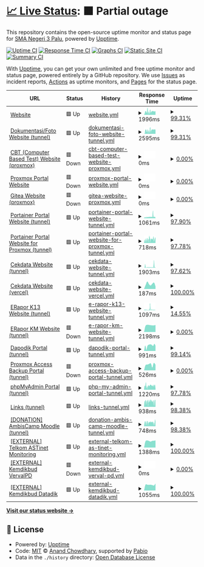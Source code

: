 # [📈 Live Status](https://status.sman3palu.sch.id): <!--live status--> **🟧 Partial outage**

This repository contains the open-source uptime monitor and status page for [SMA Negeri 3 Palu](https://sman3palu.sch.id), powered by [Upptime](https://github.com/upptime/upptime).

[![Uptime CI](https://github.com/smantriplw/uptime-services/workflows/Uptime%20CI/badge.svg)](https://github.com/smantriplw/uptime-services/actions?query=workflow%3A%22Uptime+CI%22)
[![Response Time CI](https://github.com/smantriplw/uptime-services/workflows/Response%20Time%20CI/badge.svg)](https://github.com/smantriplw/uptime-services/actions?query=workflow%3A%22Response+Time+CI%22)
[![Graphs CI](https://github.com/smantriplw/uptime-services/workflows/Graphs%20CI/badge.svg)](https://github.com/smantriplw/uptime-services/actions?query=workflow%3A%22Graphs+CI%22)
[![Static Site CI](https://github.com/smantriplw/uptime-services/workflows/Static%20Site%20CI/badge.svg)](https://github.com/smantriplw/uptime-services/actions?query=workflow%3A%22Static+Site+CI%22)
[![Summary CI](https://github.com/smantriplw/uptime-services/workflows/Summary%20CI/badge.svg)](https://github.com/smantriplw/uptime-services/actions?query=workflow%3A%22Summary+CI%22)

With [Upptime](https://upptime.js.org), you can get your own unlimited and free uptime monitor and status page, powered entirely by a GitHub repository. We use [Issues](https://github.com/smantriplw/uptime-services/issues) as incident reports, [Actions](https://github.com/smantriplw/uptime-services/actions) as uptime monitors, and [Pages](https://status.sman3palu.sch.id) for the status page.

<!--start: status pages-->
<!-- This summary is generated by Upptime (https://github.com/upptime/upptime) -->
<!-- Do not edit this manually, your changes will be overwritten -->
<!-- prettier-ignore -->
| URL | Status | History | Response Time | Uptime |
| --- | ------ | ------- | ------------- | ------ |
| <img alt="" src="https://icons.duckduckgo.com/ip3/sman3palu.sch.id.ico" height="13"> [Website](https://sman3palu.sch.id) | 🟩 Up | [website.yml](https://github.com/smantriplw/uptime-services/commits/HEAD/history/website.yml) | <details><summary><img alt="Response time graph" src="./graphs/website/response-time-week.png" height="20"> 1996ms</summary><br><a href="https://status.sman3palu.sch.id/history/website"><img alt="Response time 1826" src="https://img.shields.io/endpoint?url=https%3A%2F%2Fraw.githubusercontent.com%2Fsmantriplw%2Fuptime-services%2FHEAD%2Fapi%2Fwebsite%2Fresponse-time.json"></a><br><a href="https://status.sman3palu.sch.id/history/website"><img alt="24-hour response time 2443" src="https://img.shields.io/endpoint?url=https%3A%2F%2Fraw.githubusercontent.com%2Fsmantriplw%2Fuptime-services%2FHEAD%2Fapi%2Fwebsite%2Fresponse-time-day.json"></a><br><a href="https://status.sman3palu.sch.id/history/website"><img alt="7-day response time 1996" src="https://img.shields.io/endpoint?url=https%3A%2F%2Fraw.githubusercontent.com%2Fsmantriplw%2Fuptime-services%2FHEAD%2Fapi%2Fwebsite%2Fresponse-time-week.json"></a><br><a href="https://status.sman3palu.sch.id/history/website"><img alt="30-day response time 2151" src="https://img.shields.io/endpoint?url=https%3A%2F%2Fraw.githubusercontent.com%2Fsmantriplw%2Fuptime-services%2FHEAD%2Fapi%2Fwebsite%2Fresponse-time-month.json"></a><br><a href="https://status.sman3palu.sch.id/history/website"><img alt="1-year response time 1826" src="https://img.shields.io/endpoint?url=https%3A%2F%2Fraw.githubusercontent.com%2Fsmantriplw%2Fuptime-services%2FHEAD%2Fapi%2Fwebsite%2Fresponse-time-year.json"></a></details> | <details><summary><a href="https://status.sman3palu.sch.id/history/website">99.31%</a></summary><a href="https://status.sman3palu.sch.id/history/website"><img alt="All-time uptime 79.21%" src="https://img.shields.io/endpoint?url=https%3A%2F%2Fraw.githubusercontent.com%2Fsmantriplw%2Fuptime-services%2FHEAD%2Fapi%2Fwebsite%2Fuptime.json"></a><br><a href="https://status.sman3palu.sch.id/history/website"><img alt="24-hour uptime 100.00%" src="https://img.shields.io/endpoint?url=https%3A%2F%2Fraw.githubusercontent.com%2Fsmantriplw%2Fuptime-services%2FHEAD%2Fapi%2Fwebsite%2Fuptime-day.json"></a><br><a href="https://status.sman3palu.sch.id/history/website"><img alt="7-day uptime 99.31%" src="https://img.shields.io/endpoint?url=https%3A%2F%2Fraw.githubusercontent.com%2Fsmantriplw%2Fuptime-services%2FHEAD%2Fapi%2Fwebsite%2Fuptime-week.json"></a><br><a href="https://status.sman3palu.sch.id/history/website"><img alt="30-day uptime 91.90%" src="https://img.shields.io/endpoint?url=https%3A%2F%2Fraw.githubusercontent.com%2Fsmantriplw%2Fuptime-services%2FHEAD%2Fapi%2Fwebsite%2Fuptime-month.json"></a><br><a href="https://status.sman3palu.sch.id/history/website"><img alt="1-year uptime 79.21%" src="https://img.shields.io/endpoint?url=https%3A%2F%2Fraw.githubusercontent.com%2Fsmantriplw%2Fuptime-services%2FHEAD%2Fapi%2Fwebsite%2Fuptime-year.json"></a></details>
| <img alt="" src="https://icons.duckduckgo.com/ip3/dokumentasi.sman3palu.sch.id.ico" height="13"> [Dokumentasi/Foto Website (tunnel)](https://dokumentasi.sman3palu.sch.id/owncloud) | 🟩 Up | [dokumentasi-foto-website-tunnel.yml](https://github.com/smantriplw/uptime-services/commits/HEAD/history/dokumentasi-foto-website-tunnel.yml) | <details><summary><img alt="Response time graph" src="./graphs/dokumentasi-foto-website-tunnel/response-time-week.png" height="20"> 2595ms</summary><br><a href="https://status.sman3palu.sch.id/history/dokumentasi-foto-website-tunnel"><img alt="Response time 3204" src="https://img.shields.io/endpoint?url=https%3A%2F%2Fraw.githubusercontent.com%2Fsmantriplw%2Fuptime-services%2FHEAD%2Fapi%2Fdokumentasi-foto-website-tunnel%2Fresponse-time.json"></a><br><a href="https://status.sman3palu.sch.id/history/dokumentasi-foto-website-tunnel"><img alt="24-hour response time 3540" src="https://img.shields.io/endpoint?url=https%3A%2F%2Fraw.githubusercontent.com%2Fsmantriplw%2Fuptime-services%2FHEAD%2Fapi%2Fdokumentasi-foto-website-tunnel%2Fresponse-time-day.json"></a><br><a href="https://status.sman3palu.sch.id/history/dokumentasi-foto-website-tunnel"><img alt="7-day response time 2595" src="https://img.shields.io/endpoint?url=https%3A%2F%2Fraw.githubusercontent.com%2Fsmantriplw%2Fuptime-services%2FHEAD%2Fapi%2Fdokumentasi-foto-website-tunnel%2Fresponse-time-week.json"></a><br><a href="https://status.sman3palu.sch.id/history/dokumentasi-foto-website-tunnel"><img alt="30-day response time 2717" src="https://img.shields.io/endpoint?url=https%3A%2F%2Fraw.githubusercontent.com%2Fsmantriplw%2Fuptime-services%2FHEAD%2Fapi%2Fdokumentasi-foto-website-tunnel%2Fresponse-time-month.json"></a><br><a href="https://status.sman3palu.sch.id/history/dokumentasi-foto-website-tunnel"><img alt="1-year response time 3204" src="https://img.shields.io/endpoint?url=https%3A%2F%2Fraw.githubusercontent.com%2Fsmantriplw%2Fuptime-services%2FHEAD%2Fapi%2Fdokumentasi-foto-website-tunnel%2Fresponse-time-year.json"></a></details> | <details><summary><a href="https://status.sman3palu.sch.id/history/dokumentasi-foto-website-tunnel">99.31%</a></summary><a href="https://status.sman3palu.sch.id/history/dokumentasi-foto-website-tunnel"><img alt="All-time uptime 78.82%" src="https://img.shields.io/endpoint?url=https%3A%2F%2Fraw.githubusercontent.com%2Fsmantriplw%2Fuptime-services%2FHEAD%2Fapi%2Fdokumentasi-foto-website-tunnel%2Fuptime.json"></a><br><a href="https://status.sman3palu.sch.id/history/dokumentasi-foto-website-tunnel"><img alt="24-hour uptime 100.00%" src="https://img.shields.io/endpoint?url=https%3A%2F%2Fraw.githubusercontent.com%2Fsmantriplw%2Fuptime-services%2FHEAD%2Fapi%2Fdokumentasi-foto-website-tunnel%2Fuptime-day.json"></a><br><a href="https://status.sman3palu.sch.id/history/dokumentasi-foto-website-tunnel"><img alt="7-day uptime 99.31%" src="https://img.shields.io/endpoint?url=https%3A%2F%2Fraw.githubusercontent.com%2Fsmantriplw%2Fuptime-services%2FHEAD%2Fapi%2Fdokumentasi-foto-website-tunnel%2Fuptime-week.json"></a><br><a href="https://status.sman3palu.sch.id/history/dokumentasi-foto-website-tunnel"><img alt="30-day uptime 91.14%" src="https://img.shields.io/endpoint?url=https%3A%2F%2Fraw.githubusercontent.com%2Fsmantriplw%2Fuptime-services%2FHEAD%2Fapi%2Fdokumentasi-foto-website-tunnel%2Fuptime-month.json"></a><br><a href="https://status.sman3palu.sch.id/history/dokumentasi-foto-website-tunnel"><img alt="1-year uptime 78.82%" src="https://img.shields.io/endpoint?url=https%3A%2F%2Fraw.githubusercontent.com%2Fsmantriplw%2Fuptime-services%2FHEAD%2Fapi%2Fdokumentasi-foto-website-tunnel%2Fuptime-year.json"></a></details>
| <img alt="" src="https://icons.duckduckgo.com/ip3/cbt.sman3palu.sch.id.ico" height="13"> [CBT (Computer Based Test) Website (proxmox)](https://cbt.sman3palu.sch.id) | 🟥 Down | [cbt-computer-based-test-website-proxmox.yml](https://github.com/smantriplw/uptime-services/commits/HEAD/history/cbt-computer-based-test-website-proxmox.yml) | <details><summary><img alt="Response time graph" src="./graphs/cbt-computer-based-test-website-proxmox/response-time-week.png" height="20"> 0ms</summary><br><a href="https://status.sman3palu.sch.id/history/cbt-computer-based-test-website-proxmox"><img alt="Response time 923" src="https://img.shields.io/endpoint?url=https%3A%2F%2Fraw.githubusercontent.com%2Fsmantriplw%2Fuptime-services%2FHEAD%2Fapi%2Fcbt-computer-based-test-website-proxmox%2Fresponse-time.json"></a><br><a href="https://status.sman3palu.sch.id/history/cbt-computer-based-test-website-proxmox"><img alt="24-hour response time 0" src="https://img.shields.io/endpoint?url=https%3A%2F%2Fraw.githubusercontent.com%2Fsmantriplw%2Fuptime-services%2FHEAD%2Fapi%2Fcbt-computer-based-test-website-proxmox%2Fresponse-time-day.json"></a><br><a href="https://status.sman3palu.sch.id/history/cbt-computer-based-test-website-proxmox"><img alt="7-day response time 0" src="https://img.shields.io/endpoint?url=https%3A%2F%2Fraw.githubusercontent.com%2Fsmantriplw%2Fuptime-services%2FHEAD%2Fapi%2Fcbt-computer-based-test-website-proxmox%2Fresponse-time-week.json"></a><br><a href="https://status.sman3palu.sch.id/history/cbt-computer-based-test-website-proxmox"><img alt="30-day response time 962" src="https://img.shields.io/endpoint?url=https%3A%2F%2Fraw.githubusercontent.com%2Fsmantriplw%2Fuptime-services%2FHEAD%2Fapi%2Fcbt-computer-based-test-website-proxmox%2Fresponse-time-month.json"></a><br><a href="https://status.sman3palu.sch.id/history/cbt-computer-based-test-website-proxmox"><img alt="1-year response time 923" src="https://img.shields.io/endpoint?url=https%3A%2F%2Fraw.githubusercontent.com%2Fsmantriplw%2Fuptime-services%2FHEAD%2Fapi%2Fcbt-computer-based-test-website-proxmox%2Fresponse-time-year.json"></a></details> | <details><summary><a href="https://status.sman3palu.sch.id/history/cbt-computer-based-test-website-proxmox">0.00%</a></summary><a href="https://status.sman3palu.sch.id/history/cbt-computer-based-test-website-proxmox"><img alt="All-time uptime 80.84%" src="https://img.shields.io/endpoint?url=https%3A%2F%2Fraw.githubusercontent.com%2Fsmantriplw%2Fuptime-services%2FHEAD%2Fapi%2Fcbt-computer-based-test-website-proxmox%2Fuptime.json"></a><br><a href="https://status.sman3palu.sch.id/history/cbt-computer-based-test-website-proxmox"><img alt="24-hour uptime 0.00%" src="https://img.shields.io/endpoint?url=https%3A%2F%2Fraw.githubusercontent.com%2Fsmantriplw%2Fuptime-services%2FHEAD%2Fapi%2Fcbt-computer-based-test-website-proxmox%2Fuptime-day.json"></a><br><a href="https://status.sman3palu.sch.id/history/cbt-computer-based-test-website-proxmox"><img alt="7-day uptime 0.00%" src="https://img.shields.io/endpoint?url=https%3A%2F%2Fraw.githubusercontent.com%2Fsmantriplw%2Fuptime-services%2FHEAD%2Fapi%2Fcbt-computer-based-test-website-proxmox%2Fuptime-week.json"></a><br><a href="https://status.sman3palu.sch.id/history/cbt-computer-based-test-website-proxmox"><img alt="30-day uptime 67.47%" src="https://img.shields.io/endpoint?url=https%3A%2F%2Fraw.githubusercontent.com%2Fsmantriplw%2Fuptime-services%2FHEAD%2Fapi%2Fcbt-computer-based-test-website-proxmox%2Fuptime-month.json"></a><br><a href="https://status.sman3palu.sch.id/history/cbt-computer-based-test-website-proxmox"><img alt="1-year uptime 80.84%" src="https://img.shields.io/endpoint?url=https%3A%2F%2Fraw.githubusercontent.com%2Fsmantriplw%2Fuptime-services%2FHEAD%2Fapi%2Fcbt-computer-based-test-website-proxmox%2Fuptime-year.json"></a></details>
| <img alt="" src="https://icons.duckduckgo.com/ip3/proxmox.sman3palu.sch.id.ico" height="13"> [Proxmox Portal Website](https://proxmox.sman3palu.sch.id) | 🟥 Down | [proxmox-portal-website.yml](https://github.com/smantriplw/uptime-services/commits/HEAD/history/proxmox-portal-website.yml) | <details><summary><img alt="Response time graph" src="./graphs/proxmox-portal-website/response-time-week.png" height="20"> 0ms</summary><br><a href="https://status.sman3palu.sch.id/history/proxmox-portal-website"><img alt="Response time 1305" src="https://img.shields.io/endpoint?url=https%3A%2F%2Fraw.githubusercontent.com%2Fsmantriplw%2Fuptime-services%2FHEAD%2Fapi%2Fproxmox-portal-website%2Fresponse-time.json"></a><br><a href="https://status.sman3palu.sch.id/history/proxmox-portal-website"><img alt="24-hour response time 0" src="https://img.shields.io/endpoint?url=https%3A%2F%2Fraw.githubusercontent.com%2Fsmantriplw%2Fuptime-services%2FHEAD%2Fapi%2Fproxmox-portal-website%2Fresponse-time-day.json"></a><br><a href="https://status.sman3palu.sch.id/history/proxmox-portal-website"><img alt="7-day response time 0" src="https://img.shields.io/endpoint?url=https%3A%2F%2Fraw.githubusercontent.com%2Fsmantriplw%2Fuptime-services%2FHEAD%2Fapi%2Fproxmox-portal-website%2Fresponse-time-week.json"></a><br><a href="https://status.sman3palu.sch.id/history/proxmox-portal-website"><img alt="30-day response time 1809" src="https://img.shields.io/endpoint?url=https%3A%2F%2Fraw.githubusercontent.com%2Fsmantriplw%2Fuptime-services%2FHEAD%2Fapi%2Fproxmox-portal-website%2Fresponse-time-month.json"></a><br><a href="https://status.sman3palu.sch.id/history/proxmox-portal-website"><img alt="1-year response time 1305" src="https://img.shields.io/endpoint?url=https%3A%2F%2Fraw.githubusercontent.com%2Fsmantriplw%2Fuptime-services%2FHEAD%2Fapi%2Fproxmox-portal-website%2Fresponse-time-year.json"></a></details> | <details><summary><a href="https://status.sman3palu.sch.id/history/proxmox-portal-website">0.00%</a></summary><a href="https://status.sman3palu.sch.id/history/proxmox-portal-website"><img alt="All-time uptime 80.90%" src="https://img.shields.io/endpoint?url=https%3A%2F%2Fraw.githubusercontent.com%2Fsmantriplw%2Fuptime-services%2FHEAD%2Fapi%2Fproxmox-portal-website%2Fuptime.json"></a><br><a href="https://status.sman3palu.sch.id/history/proxmox-portal-website"><img alt="24-hour uptime 0.00%" src="https://img.shields.io/endpoint?url=https%3A%2F%2Fraw.githubusercontent.com%2Fsmantriplw%2Fuptime-services%2FHEAD%2Fapi%2Fproxmox-portal-website%2Fuptime-day.json"></a><br><a href="https://status.sman3palu.sch.id/history/proxmox-portal-website"><img alt="7-day uptime 0.00%" src="https://img.shields.io/endpoint?url=https%3A%2F%2Fraw.githubusercontent.com%2Fsmantriplw%2Fuptime-services%2FHEAD%2Fapi%2Fproxmox-portal-website%2Fuptime-week.json"></a><br><a href="https://status.sman3palu.sch.id/history/proxmox-portal-website"><img alt="30-day uptime 67.56%" src="https://img.shields.io/endpoint?url=https%3A%2F%2Fraw.githubusercontent.com%2Fsmantriplw%2Fuptime-services%2FHEAD%2Fapi%2Fproxmox-portal-website%2Fuptime-month.json"></a><br><a href="https://status.sman3palu.sch.id/history/proxmox-portal-website"><img alt="1-year uptime 80.90%" src="https://img.shields.io/endpoint?url=https%3A%2F%2Fraw.githubusercontent.com%2Fsmantriplw%2Fuptime-services%2FHEAD%2Fapi%2Fproxmox-portal-website%2Fuptime-year.json"></a></details>
| <img alt="" src="https://icons.duckduckgo.com/ip3/git.sman3palu.sch.id.ico" height="13"> [Gitea Website (proxmox)](https://git.sman3palu.sch.id) | 🟥 Down | [gitea-website-proxmox.yml](https://github.com/smantriplw/uptime-services/commits/HEAD/history/gitea-website-proxmox.yml) | <details><summary><img alt="Response time graph" src="./graphs/gitea-website-proxmox/response-time-week.png" height="20"> 0ms</summary><br><a href="https://status.sman3palu.sch.id/history/gitea-website-proxmox"><img alt="Response time 1776" src="https://img.shields.io/endpoint?url=https%3A%2F%2Fraw.githubusercontent.com%2Fsmantriplw%2Fuptime-services%2FHEAD%2Fapi%2Fgitea-website-proxmox%2Fresponse-time.json"></a><br><a href="https://status.sman3palu.sch.id/history/gitea-website-proxmox"><img alt="24-hour response time 0" src="https://img.shields.io/endpoint?url=https%3A%2F%2Fraw.githubusercontent.com%2Fsmantriplw%2Fuptime-services%2FHEAD%2Fapi%2Fgitea-website-proxmox%2Fresponse-time-day.json"></a><br><a href="https://status.sman3palu.sch.id/history/gitea-website-proxmox"><img alt="7-day response time 0" src="https://img.shields.io/endpoint?url=https%3A%2F%2Fraw.githubusercontent.com%2Fsmantriplw%2Fuptime-services%2FHEAD%2Fapi%2Fgitea-website-proxmox%2Fresponse-time-week.json"></a><br><a href="https://status.sman3palu.sch.id/history/gitea-website-proxmox"><img alt="30-day response time 1113" src="https://img.shields.io/endpoint?url=https%3A%2F%2Fraw.githubusercontent.com%2Fsmantriplw%2Fuptime-services%2FHEAD%2Fapi%2Fgitea-website-proxmox%2Fresponse-time-month.json"></a><br><a href="https://status.sman3palu.sch.id/history/gitea-website-proxmox"><img alt="1-year response time 1776" src="https://img.shields.io/endpoint?url=https%3A%2F%2Fraw.githubusercontent.com%2Fsmantriplw%2Fuptime-services%2FHEAD%2Fapi%2Fgitea-website-proxmox%2Fresponse-time-year.json"></a></details> | <details><summary><a href="https://status.sman3palu.sch.id/history/gitea-website-proxmox">0.00%</a></summary><a href="https://status.sman3palu.sch.id/history/gitea-website-proxmox"><img alt="All-time uptime 80.31%" src="https://img.shields.io/endpoint?url=https%3A%2F%2Fraw.githubusercontent.com%2Fsmantriplw%2Fuptime-services%2FHEAD%2Fapi%2Fgitea-website-proxmox%2Fuptime.json"></a><br><a href="https://status.sman3palu.sch.id/history/gitea-website-proxmox"><img alt="24-hour uptime 0.00%" src="https://img.shields.io/endpoint?url=https%3A%2F%2Fraw.githubusercontent.com%2Fsmantriplw%2Fuptime-services%2FHEAD%2Fapi%2Fgitea-website-proxmox%2Fuptime-day.json"></a><br><a href="https://status.sman3palu.sch.id/history/gitea-website-proxmox"><img alt="7-day uptime 0.00%" src="https://img.shields.io/endpoint?url=https%3A%2F%2Fraw.githubusercontent.com%2Fsmantriplw%2Fuptime-services%2FHEAD%2Fapi%2Fgitea-website-proxmox%2Fuptime-week.json"></a><br><a href="https://status.sman3palu.sch.id/history/gitea-website-proxmox"><img alt="30-day uptime 67.53%" src="https://img.shields.io/endpoint?url=https%3A%2F%2Fraw.githubusercontent.com%2Fsmantriplw%2Fuptime-services%2FHEAD%2Fapi%2Fgitea-website-proxmox%2Fuptime-month.json"></a><br><a href="https://status.sman3palu.sch.id/history/gitea-website-proxmox"><img alt="1-year uptime 80.31%" src="https://img.shields.io/endpoint?url=https%3A%2F%2Fraw.githubusercontent.com%2Fsmantriplw%2Fuptime-services%2FHEAD%2Fapi%2Fgitea-website-proxmox%2Fuptime-year.json"></a></details>
| <img alt="" src="https://icons.duckduckgo.com/ip3/docker.sman3palu.sch.id.ico" height="13"> [Portainer Portal Website (tunnel)](https://docker.sman3palu.sch.id) | 🟩 Up | [portainer-portal-website-tunnel.yml](https://github.com/smantriplw/uptime-services/commits/HEAD/history/portainer-portal-website-tunnel.yml) | <details><summary><img alt="Response time graph" src="./graphs/portainer-portal-website-tunnel/response-time-week.png" height="20"> 1061ms</summary><br><a href="https://status.sman3palu.sch.id/history/portainer-portal-website-tunnel"><img alt="Response time 956" src="https://img.shields.io/endpoint?url=https%3A%2F%2Fraw.githubusercontent.com%2Fsmantriplw%2Fuptime-services%2FHEAD%2Fapi%2Fportainer-portal-website-tunnel%2Fresponse-time.json"></a><br><a href="https://status.sman3palu.sch.id/history/portainer-portal-website-tunnel"><img alt="24-hour response time 1454" src="https://img.shields.io/endpoint?url=https%3A%2F%2Fraw.githubusercontent.com%2Fsmantriplw%2Fuptime-services%2FHEAD%2Fapi%2Fportainer-portal-website-tunnel%2Fresponse-time-day.json"></a><br><a href="https://status.sman3palu.sch.id/history/portainer-portal-website-tunnel"><img alt="7-day response time 1061" src="https://img.shields.io/endpoint?url=https%3A%2F%2Fraw.githubusercontent.com%2Fsmantriplw%2Fuptime-services%2FHEAD%2Fapi%2Fportainer-portal-website-tunnel%2Fresponse-time-week.json"></a><br><a href="https://status.sman3palu.sch.id/history/portainer-portal-website-tunnel"><img alt="30-day response time 1012" src="https://img.shields.io/endpoint?url=https%3A%2F%2Fraw.githubusercontent.com%2Fsmantriplw%2Fuptime-services%2FHEAD%2Fapi%2Fportainer-portal-website-tunnel%2Fresponse-time-month.json"></a><br><a href="https://status.sman3palu.sch.id/history/portainer-portal-website-tunnel"><img alt="1-year response time 956" src="https://img.shields.io/endpoint?url=https%3A%2F%2Fraw.githubusercontent.com%2Fsmantriplw%2Fuptime-services%2FHEAD%2Fapi%2Fportainer-portal-website-tunnel%2Fresponse-time-year.json"></a></details> | <details><summary><a href="https://status.sman3palu.sch.id/history/portainer-portal-website-tunnel">97.90%</a></summary><a href="https://status.sman3palu.sch.id/history/portainer-portal-website-tunnel"><img alt="All-time uptime 79.04%" src="https://img.shields.io/endpoint?url=https%3A%2F%2Fraw.githubusercontent.com%2Fsmantriplw%2Fuptime-services%2FHEAD%2Fapi%2Fportainer-portal-website-tunnel%2Fuptime.json"></a><br><a href="https://status.sman3palu.sch.id/history/portainer-portal-website-tunnel"><img alt="24-hour uptime 94.02%" src="https://img.shields.io/endpoint?url=https%3A%2F%2Fraw.githubusercontent.com%2Fsmantriplw%2Fuptime-services%2FHEAD%2Fapi%2Fportainer-portal-website-tunnel%2Fuptime-day.json"></a><br><a href="https://status.sman3palu.sch.id/history/portainer-portal-website-tunnel"><img alt="7-day uptime 97.90%" src="https://img.shields.io/endpoint?url=https%3A%2F%2Fraw.githubusercontent.com%2Fsmantriplw%2Fuptime-services%2FHEAD%2Fapi%2Fportainer-portal-website-tunnel%2Fuptime-week.json"></a><br><a href="https://status.sman3palu.sch.id/history/portainer-portal-website-tunnel"><img alt="30-day uptime 91.55%" src="https://img.shields.io/endpoint?url=https%3A%2F%2Fraw.githubusercontent.com%2Fsmantriplw%2Fuptime-services%2FHEAD%2Fapi%2Fportainer-portal-website-tunnel%2Fuptime-month.json"></a><br><a href="https://status.sman3palu.sch.id/history/portainer-portal-website-tunnel"><img alt="1-year uptime 79.04%" src="https://img.shields.io/endpoint?url=https%3A%2F%2Fraw.githubusercontent.com%2Fsmantriplw%2Fuptime-services%2FHEAD%2Fapi%2Fportainer-portal-website-tunnel%2Fuptime-year.json"></a></details>
| <img alt="" src="https://icons.duckduckgo.com/ip3/portainer.sman3palu.sch.id.ico" height="13"> [Portainer Portal Website for Proxmox (tunnel)](https://portainer.sman3palu.sch.id) | 🟩 Up | [portainer-portal-website-for-proxmox-tunnel.yml](https://github.com/smantriplw/uptime-services/commits/HEAD/history/portainer-portal-website-for-proxmox-tunnel.yml) | <details><summary><img alt="Response time graph" src="./graphs/portainer-portal-website-for-proxmox-tunnel/response-time-week.png" height="20"> 718ms</summary><br><a href="https://status.sman3palu.sch.id/history/portainer-portal-website-for-proxmox-tunnel"><img alt="Response time 893" src="https://img.shields.io/endpoint?url=https%3A%2F%2Fraw.githubusercontent.com%2Fsmantriplw%2Fuptime-services%2FHEAD%2Fapi%2Fportainer-portal-website-for-proxmox-tunnel%2Fresponse-time.json"></a><br><a href="https://status.sman3palu.sch.id/history/portainer-portal-website-for-proxmox-tunnel"><img alt="24-hour response time 889" src="https://img.shields.io/endpoint?url=https%3A%2F%2Fraw.githubusercontent.com%2Fsmantriplw%2Fuptime-services%2FHEAD%2Fapi%2Fportainer-portal-website-for-proxmox-tunnel%2Fresponse-time-day.json"></a><br><a href="https://status.sman3palu.sch.id/history/portainer-portal-website-for-proxmox-tunnel"><img alt="7-day response time 718" src="https://img.shields.io/endpoint?url=https%3A%2F%2Fraw.githubusercontent.com%2Fsmantriplw%2Fuptime-services%2FHEAD%2Fapi%2Fportainer-portal-website-for-proxmox-tunnel%2Fresponse-time-week.json"></a><br><a href="https://status.sman3palu.sch.id/history/portainer-portal-website-for-proxmox-tunnel"><img alt="30-day response time 893" src="https://img.shields.io/endpoint?url=https%3A%2F%2Fraw.githubusercontent.com%2Fsmantriplw%2Fuptime-services%2FHEAD%2Fapi%2Fportainer-portal-website-for-proxmox-tunnel%2Fresponse-time-month.json"></a><br><a href="https://status.sman3palu.sch.id/history/portainer-portal-website-for-proxmox-tunnel"><img alt="1-year response time 893" src="https://img.shields.io/endpoint?url=https%3A%2F%2Fraw.githubusercontent.com%2Fsmantriplw%2Fuptime-services%2FHEAD%2Fapi%2Fportainer-portal-website-for-proxmox-tunnel%2Fresponse-time-year.json"></a></details> | <details><summary><a href="https://status.sman3palu.sch.id/history/portainer-portal-website-for-proxmox-tunnel">97.78%</a></summary><a href="https://status.sman3palu.sch.id/history/portainer-portal-website-for-proxmox-tunnel"><img alt="All-time uptime 93.68%" src="https://img.shields.io/endpoint?url=https%3A%2F%2Fraw.githubusercontent.com%2Fsmantriplw%2Fuptime-services%2FHEAD%2Fapi%2Fportainer-portal-website-for-proxmox-tunnel%2Fuptime.json"></a><br><a href="https://status.sman3palu.sch.id/history/portainer-portal-website-for-proxmox-tunnel"><img alt="24-hour uptime 94.02%" src="https://img.shields.io/endpoint?url=https%3A%2F%2Fraw.githubusercontent.com%2Fsmantriplw%2Fuptime-services%2FHEAD%2Fapi%2Fportainer-portal-website-for-proxmox-tunnel%2Fuptime-day.json"></a><br><a href="https://status.sman3palu.sch.id/history/portainer-portal-website-for-proxmox-tunnel"><img alt="7-day uptime 97.78%" src="https://img.shields.io/endpoint?url=https%3A%2F%2Fraw.githubusercontent.com%2Fsmantriplw%2Fuptime-services%2FHEAD%2Fapi%2Fportainer-portal-website-for-proxmox-tunnel%2Fuptime-week.json"></a><br><a href="https://status.sman3palu.sch.id/history/portainer-portal-website-for-proxmox-tunnel"><img alt="30-day uptime 93.68%" src="https://img.shields.io/endpoint?url=https%3A%2F%2Fraw.githubusercontent.com%2Fsmantriplw%2Fuptime-services%2FHEAD%2Fapi%2Fportainer-portal-website-for-proxmox-tunnel%2Fuptime-month.json"></a><br><a href="https://status.sman3palu.sch.id/history/portainer-portal-website-for-proxmox-tunnel"><img alt="1-year uptime 93.68%" src="https://img.shields.io/endpoint?url=https%3A%2F%2Fraw.githubusercontent.com%2Fsmantriplw%2Fuptime-services%2FHEAD%2Fapi%2Fportainer-portal-website-for-proxmox-tunnel%2Fuptime-year.json"></a></details>
| <img alt="" src="https://icons.duckduckgo.com/ip3/cekdata.sman3palu.sch.id.ico" height="13"> [Cekdata Website (tunnel)](https://cekdata.sman3palu.sch.id) | 🟩 Up | [cekdata-website-tunnel.yml](https://github.com/smantriplw/uptime-services/commits/HEAD/history/cekdata-website-tunnel.yml) | <details><summary><img alt="Response time graph" src="./graphs/cekdata-website-tunnel/response-time-week.png" height="20"> 1903ms</summary><br><a href="https://status.sman3palu.sch.id/history/cekdata-website-tunnel"><img alt="Response time 906" src="https://img.shields.io/endpoint?url=https%3A%2F%2Fraw.githubusercontent.com%2Fsmantriplw%2Fuptime-services%2FHEAD%2Fapi%2Fcekdata-website-tunnel%2Fresponse-time.json"></a><br><a href="https://status.sman3palu.sch.id/history/cekdata-website-tunnel"><img alt="24-hour response time 2510" src="https://img.shields.io/endpoint?url=https%3A%2F%2Fraw.githubusercontent.com%2Fsmantriplw%2Fuptime-services%2FHEAD%2Fapi%2Fcekdata-website-tunnel%2Fresponse-time-day.json"></a><br><a href="https://status.sman3palu.sch.id/history/cekdata-website-tunnel"><img alt="7-day response time 1903" src="https://img.shields.io/endpoint?url=https%3A%2F%2Fraw.githubusercontent.com%2Fsmantriplw%2Fuptime-services%2FHEAD%2Fapi%2Fcekdata-website-tunnel%2Fresponse-time-week.json"></a><br><a href="https://status.sman3palu.sch.id/history/cekdata-website-tunnel"><img alt="30-day response time 1015" src="https://img.shields.io/endpoint?url=https%3A%2F%2Fraw.githubusercontent.com%2Fsmantriplw%2Fuptime-services%2FHEAD%2Fapi%2Fcekdata-website-tunnel%2Fresponse-time-month.json"></a><br><a href="https://status.sman3palu.sch.id/history/cekdata-website-tunnel"><img alt="1-year response time 906" src="https://img.shields.io/endpoint?url=https%3A%2F%2Fraw.githubusercontent.com%2Fsmantriplw%2Fuptime-services%2FHEAD%2Fapi%2Fcekdata-website-tunnel%2Fresponse-time-year.json"></a></details> | <details><summary><a href="https://status.sman3palu.sch.id/history/cekdata-website-tunnel">97.62%</a></summary><a href="https://status.sman3palu.sch.id/history/cekdata-website-tunnel"><img alt="All-time uptime 42.58%" src="https://img.shields.io/endpoint?url=https%3A%2F%2Fraw.githubusercontent.com%2Fsmantriplw%2Fuptime-services%2FHEAD%2Fapi%2Fcekdata-website-tunnel%2Fuptime.json"></a><br><a href="https://status.sman3palu.sch.id/history/cekdata-website-tunnel"><img alt="24-hour uptime 94.02%" src="https://img.shields.io/endpoint?url=https%3A%2F%2Fraw.githubusercontent.com%2Fsmantriplw%2Fuptime-services%2FHEAD%2Fapi%2Fcekdata-website-tunnel%2Fuptime-day.json"></a><br><a href="https://status.sman3palu.sch.id/history/cekdata-website-tunnel"><img alt="7-day uptime 97.62%" src="https://img.shields.io/endpoint?url=https%3A%2F%2Fraw.githubusercontent.com%2Fsmantriplw%2Fuptime-services%2FHEAD%2Fapi%2Fcekdata-website-tunnel%2Fuptime-week.json"></a><br><a href="https://status.sman3palu.sch.id/history/cekdata-website-tunnel"><img alt="30-day uptime 71.25%" src="https://img.shields.io/endpoint?url=https%3A%2F%2Fraw.githubusercontent.com%2Fsmantriplw%2Fuptime-services%2FHEAD%2Fapi%2Fcekdata-website-tunnel%2Fuptime-month.json"></a><br><a href="https://status.sman3palu.sch.id/history/cekdata-website-tunnel"><img alt="1-year uptime 42.58%" src="https://img.shields.io/endpoint?url=https%3A%2F%2Fraw.githubusercontent.com%2Fsmantriplw%2Fuptime-services%2FHEAD%2Fapi%2Fcekdata-website-tunnel%2Fuptime-year.json"></a></details>
| <img alt="" src="https://icons.duckduckgo.com/ip3/cekdata-v2.sman3palu.sch.id.ico" height="13"> [Cekdata Website (vercel)](https://cekdata-v2.sman3palu.sch.id) | 🟩 Up | [cekdata-website-vercel.yml](https://github.com/smantriplw/uptime-services/commits/HEAD/history/cekdata-website-vercel.yml) | <details><summary><img alt="Response time graph" src="./graphs/cekdata-website-vercel/response-time-week.png" height="20"> 187ms</summary><br><a href="https://status.sman3palu.sch.id/history/cekdata-website-vercel"><img alt="Response time 182" src="https://img.shields.io/endpoint?url=https%3A%2F%2Fraw.githubusercontent.com%2Fsmantriplw%2Fuptime-services%2FHEAD%2Fapi%2Fcekdata-website-vercel%2Fresponse-time.json"></a><br><a href="https://status.sman3palu.sch.id/history/cekdata-website-vercel"><img alt="24-hour response time 96" src="https://img.shields.io/endpoint?url=https%3A%2F%2Fraw.githubusercontent.com%2Fsmantriplw%2Fuptime-services%2FHEAD%2Fapi%2Fcekdata-website-vercel%2Fresponse-time-day.json"></a><br><a href="https://status.sman3palu.sch.id/history/cekdata-website-vercel"><img alt="7-day response time 187" src="https://img.shields.io/endpoint?url=https%3A%2F%2Fraw.githubusercontent.com%2Fsmantriplw%2Fuptime-services%2FHEAD%2Fapi%2Fcekdata-website-vercel%2Fresponse-time-week.json"></a><br><a href="https://status.sman3palu.sch.id/history/cekdata-website-vercel"><img alt="30-day response time 153" src="https://img.shields.io/endpoint?url=https%3A%2F%2Fraw.githubusercontent.com%2Fsmantriplw%2Fuptime-services%2FHEAD%2Fapi%2Fcekdata-website-vercel%2Fresponse-time-month.json"></a><br><a href="https://status.sman3palu.sch.id/history/cekdata-website-vercel"><img alt="1-year response time 182" src="https://img.shields.io/endpoint?url=https%3A%2F%2Fraw.githubusercontent.com%2Fsmantriplw%2Fuptime-services%2FHEAD%2Fapi%2Fcekdata-website-vercel%2Fresponse-time-year.json"></a></details> | <details><summary><a href="https://status.sman3palu.sch.id/history/cekdata-website-vercel">100.00%</a></summary><a href="https://status.sman3palu.sch.id/history/cekdata-website-vercel"><img alt="All-time uptime 100.00%" src="https://img.shields.io/endpoint?url=https%3A%2F%2Fraw.githubusercontent.com%2Fsmantriplw%2Fuptime-services%2FHEAD%2Fapi%2Fcekdata-website-vercel%2Fuptime.json"></a><br><a href="https://status.sman3palu.sch.id/history/cekdata-website-vercel"><img alt="24-hour uptime 100.00%" src="https://img.shields.io/endpoint?url=https%3A%2F%2Fraw.githubusercontent.com%2Fsmantriplw%2Fuptime-services%2FHEAD%2Fapi%2Fcekdata-website-vercel%2Fuptime-day.json"></a><br><a href="https://status.sman3palu.sch.id/history/cekdata-website-vercel"><img alt="7-day uptime 100.00%" src="https://img.shields.io/endpoint?url=https%3A%2F%2Fraw.githubusercontent.com%2Fsmantriplw%2Fuptime-services%2FHEAD%2Fapi%2Fcekdata-website-vercel%2Fuptime-week.json"></a><br><a href="https://status.sman3palu.sch.id/history/cekdata-website-vercel"><img alt="30-day uptime 100.00%" src="https://img.shields.io/endpoint?url=https%3A%2F%2Fraw.githubusercontent.com%2Fsmantriplw%2Fuptime-services%2FHEAD%2Fapi%2Fcekdata-website-vercel%2Fuptime-month.json"></a><br><a href="https://status.sman3palu.sch.id/history/cekdata-website-vercel"><img alt="1-year uptime 100.00%" src="https://img.shields.io/endpoint?url=https%3A%2F%2Fraw.githubusercontent.com%2Fsmantriplw%2Fuptime-services%2FHEAD%2Fapi%2Fcekdata-website-vercel%2Fuptime-year.json"></a></details>
| <img alt="" src="https://icons.duckduckgo.com/ip3/erapor.sman3palu.sch.id.ico" height="13"> [ERapor K13 Website (tunnel)](https://erapor.sman3palu.sch.id) | 🟩 Up | [e-rapor-k13-website-tunnel.yml](https://github.com/smantriplw/uptime-services/commits/HEAD/history/e-rapor-k13-website-tunnel.yml) | <details><summary><img alt="Response time graph" src="./graphs/e-rapor-k13-website-tunnel/response-time-week.png" height="20"> 1097ms</summary><br><a href="https://status.sman3palu.sch.id/history/e-rapor-k13-website-tunnel"><img alt="Response time 1109" src="https://img.shields.io/endpoint?url=https%3A%2F%2Fraw.githubusercontent.com%2Fsmantriplw%2Fuptime-services%2FHEAD%2Fapi%2Fe-rapor-k13-website-tunnel%2Fresponse-time.json"></a><br><a href="https://status.sman3palu.sch.id/history/e-rapor-k13-website-tunnel"><img alt="24-hour response time 529" src="https://img.shields.io/endpoint?url=https%3A%2F%2Fraw.githubusercontent.com%2Fsmantriplw%2Fuptime-services%2FHEAD%2Fapi%2Fe-rapor-k13-website-tunnel%2Fresponse-time-day.json"></a><br><a href="https://status.sman3palu.sch.id/history/e-rapor-k13-website-tunnel"><img alt="7-day response time 1097" src="https://img.shields.io/endpoint?url=https%3A%2F%2Fraw.githubusercontent.com%2Fsmantriplw%2Fuptime-services%2FHEAD%2Fapi%2Fe-rapor-k13-website-tunnel%2Fresponse-time-week.json"></a><br><a href="https://status.sman3palu.sch.id/history/e-rapor-k13-website-tunnel"><img alt="30-day response time 1134" src="https://img.shields.io/endpoint?url=https%3A%2F%2Fraw.githubusercontent.com%2Fsmantriplw%2Fuptime-services%2FHEAD%2Fapi%2Fe-rapor-k13-website-tunnel%2Fresponse-time-month.json"></a><br><a href="https://status.sman3palu.sch.id/history/e-rapor-k13-website-tunnel"><img alt="1-year response time 1109" src="https://img.shields.io/endpoint?url=https%3A%2F%2Fraw.githubusercontent.com%2Fsmantriplw%2Fuptime-services%2FHEAD%2Fapi%2Fe-rapor-k13-website-tunnel%2Fresponse-time-year.json"></a></details> | <details><summary><a href="https://status.sman3palu.sch.id/history/e-rapor-k13-website-tunnel">14.55%</a></summary><a href="https://status.sman3palu.sch.id/history/e-rapor-k13-website-tunnel"><img alt="All-time uptime 52.56%" src="https://img.shields.io/endpoint?url=https%3A%2F%2Fraw.githubusercontent.com%2Fsmantriplw%2Fuptime-services%2FHEAD%2Fapi%2Fe-rapor-k13-website-tunnel%2Fuptime.json"></a><br><a href="https://status.sman3palu.sch.id/history/e-rapor-k13-website-tunnel"><img alt="24-hour uptime 57.10%" src="https://img.shields.io/endpoint?url=https%3A%2F%2Fraw.githubusercontent.com%2Fsmantriplw%2Fuptime-services%2FHEAD%2Fapi%2Fe-rapor-k13-website-tunnel%2Fuptime-day.json"></a><br><a href="https://status.sman3palu.sch.id/history/e-rapor-k13-website-tunnel"><img alt="7-day uptime 14.55%" src="https://img.shields.io/endpoint?url=https%3A%2F%2Fraw.githubusercontent.com%2Fsmantriplw%2Fuptime-services%2FHEAD%2Fapi%2Fe-rapor-k13-website-tunnel%2Fuptime-week.json"></a><br><a href="https://status.sman3palu.sch.id/history/e-rapor-k13-website-tunnel"><img alt="30-day uptime 23.10%" src="https://img.shields.io/endpoint?url=https%3A%2F%2Fraw.githubusercontent.com%2Fsmantriplw%2Fuptime-services%2FHEAD%2Fapi%2Fe-rapor-k13-website-tunnel%2Fuptime-month.json"></a><br><a href="https://status.sman3palu.sch.id/history/e-rapor-k13-website-tunnel"><img alt="1-year uptime 52.56%" src="https://img.shields.io/endpoint?url=https%3A%2F%2Fraw.githubusercontent.com%2Fsmantriplw%2Fuptime-services%2FHEAD%2Fapi%2Fe-rapor-k13-website-tunnel%2Fuptime-year.json"></a></details>
| <img alt="" src="https://icons.duckduckgo.com/ip3/eraporkm.sman3palu.sch.id.ico" height="13"> [ERapor KM Website (tunnel)](https://eraporkm.sman3palu.sch.id) | 🟥 Down | [e-rapor-km-website-tunnel.yml](https://github.com/smantriplw/uptime-services/commits/HEAD/history/e-rapor-km-website-tunnel.yml) | <details><summary><img alt="Response time graph" src="./graphs/e-rapor-km-website-tunnel/response-time-week.png" height="20"> 2198ms</summary><br><a href="https://status.sman3palu.sch.id/history/e-rapor-km-website-tunnel"><img alt="Response time 2087" src="https://img.shields.io/endpoint?url=https%3A%2F%2Fraw.githubusercontent.com%2Fsmantriplw%2Fuptime-services%2FHEAD%2Fapi%2Fe-rapor-km-website-tunnel%2Fresponse-time.json"></a><br><a href="https://status.sman3palu.sch.id/history/e-rapor-km-website-tunnel"><img alt="24-hour response time 2254" src="https://img.shields.io/endpoint?url=https%3A%2F%2Fraw.githubusercontent.com%2Fsmantriplw%2Fuptime-services%2FHEAD%2Fapi%2Fe-rapor-km-website-tunnel%2Fresponse-time-day.json"></a><br><a href="https://status.sman3palu.sch.id/history/e-rapor-km-website-tunnel"><img alt="7-day response time 2198" src="https://img.shields.io/endpoint?url=https%3A%2F%2Fraw.githubusercontent.com%2Fsmantriplw%2Fuptime-services%2FHEAD%2Fapi%2Fe-rapor-km-website-tunnel%2Fresponse-time-week.json"></a><br><a href="https://status.sman3palu.sch.id/history/e-rapor-km-website-tunnel"><img alt="30-day response time 2102" src="https://img.shields.io/endpoint?url=https%3A%2F%2Fraw.githubusercontent.com%2Fsmantriplw%2Fuptime-services%2FHEAD%2Fapi%2Fe-rapor-km-website-tunnel%2Fresponse-time-month.json"></a><br><a href="https://status.sman3palu.sch.id/history/e-rapor-km-website-tunnel"><img alt="1-year response time 2087" src="https://img.shields.io/endpoint?url=https%3A%2F%2Fraw.githubusercontent.com%2Fsmantriplw%2Fuptime-services%2FHEAD%2Fapi%2Fe-rapor-km-website-tunnel%2Fresponse-time-year.json"></a></details> | <details><summary><a href="https://status.sman3palu.sch.id/history/e-rapor-km-website-tunnel">0.00%</a></summary><a href="https://status.sman3palu.sch.id/history/e-rapor-km-website-tunnel"><img alt="All-time uptime 0.00%" src="https://img.shields.io/endpoint?url=https%3A%2F%2Fraw.githubusercontent.com%2Fsmantriplw%2Fuptime-services%2FHEAD%2Fapi%2Fe-rapor-km-website-tunnel%2Fuptime.json"></a><br><a href="https://status.sman3palu.sch.id/history/e-rapor-km-website-tunnel"><img alt="24-hour uptime 0.00%" src="https://img.shields.io/endpoint?url=https%3A%2F%2Fraw.githubusercontent.com%2Fsmantriplw%2Fuptime-services%2FHEAD%2Fapi%2Fe-rapor-km-website-tunnel%2Fuptime-day.json"></a><br><a href="https://status.sman3palu.sch.id/history/e-rapor-km-website-tunnel"><img alt="7-day uptime 0.00%" src="https://img.shields.io/endpoint?url=https%3A%2F%2Fraw.githubusercontent.com%2Fsmantriplw%2Fuptime-services%2FHEAD%2Fapi%2Fe-rapor-km-website-tunnel%2Fuptime-week.json"></a><br><a href="https://status.sman3palu.sch.id/history/e-rapor-km-website-tunnel"><img alt="30-day uptime 0.00%" src="https://img.shields.io/endpoint?url=https%3A%2F%2Fraw.githubusercontent.com%2Fsmantriplw%2Fuptime-services%2FHEAD%2Fapi%2Fe-rapor-km-website-tunnel%2Fuptime-month.json"></a><br><a href="https://status.sman3palu.sch.id/history/e-rapor-km-website-tunnel"><img alt="1-year uptime 0.00%" src="https://img.shields.io/endpoint?url=https%3A%2F%2Fraw.githubusercontent.com%2Fsmantriplw%2Fuptime-services%2FHEAD%2Fapi%2Fe-rapor-km-website-tunnel%2Fuptime-year.json"></a></details>
| <img alt="" src="https://icons.duckduckgo.com/ip3/dapodik.sman3palu.sch.id.ico" height="13"> [Dapodik Portal (tunnel)](https://dapodik.sman3palu.sch.id) | 🟩 Up | [dapodik-portal-tunnel.yml](https://github.com/smantriplw/uptime-services/commits/HEAD/history/dapodik-portal-tunnel.yml) | <details><summary><img alt="Response time graph" src="./graphs/dapodik-portal-tunnel/response-time-week.png" height="20"> 991ms</summary><br><a href="https://status.sman3palu.sch.id/history/dapodik-portal-tunnel"><img alt="Response time 1168" src="https://img.shields.io/endpoint?url=https%3A%2F%2Fraw.githubusercontent.com%2Fsmantriplw%2Fuptime-services%2FHEAD%2Fapi%2Fdapodik-portal-tunnel%2Fresponse-time.json"></a><br><a href="https://status.sman3palu.sch.id/history/dapodik-portal-tunnel"><img alt="24-hour response time 1136" src="https://img.shields.io/endpoint?url=https%3A%2F%2Fraw.githubusercontent.com%2Fsmantriplw%2Fuptime-services%2FHEAD%2Fapi%2Fdapodik-portal-tunnel%2Fresponse-time-day.json"></a><br><a href="https://status.sman3palu.sch.id/history/dapodik-portal-tunnel"><img alt="7-day response time 991" src="https://img.shields.io/endpoint?url=https%3A%2F%2Fraw.githubusercontent.com%2Fsmantriplw%2Fuptime-services%2FHEAD%2Fapi%2Fdapodik-portal-tunnel%2Fresponse-time-week.json"></a><br><a href="https://status.sman3palu.sch.id/history/dapodik-portal-tunnel"><img alt="30-day response time 1227" src="https://img.shields.io/endpoint?url=https%3A%2F%2Fraw.githubusercontent.com%2Fsmantriplw%2Fuptime-services%2FHEAD%2Fapi%2Fdapodik-portal-tunnel%2Fresponse-time-month.json"></a><br><a href="https://status.sman3palu.sch.id/history/dapodik-portal-tunnel"><img alt="1-year response time 1168" src="https://img.shields.io/endpoint?url=https%3A%2F%2Fraw.githubusercontent.com%2Fsmantriplw%2Fuptime-services%2FHEAD%2Fapi%2Fdapodik-portal-tunnel%2Fresponse-time-year.json"></a></details> | <details><summary><a href="https://status.sman3palu.sch.id/history/dapodik-portal-tunnel">99.14%</a></summary><a href="https://status.sman3palu.sch.id/history/dapodik-portal-tunnel"><img alt="All-time uptime 96.84%" src="https://img.shields.io/endpoint?url=https%3A%2F%2Fraw.githubusercontent.com%2Fsmantriplw%2Fuptime-services%2FHEAD%2Fapi%2Fdapodik-portal-tunnel%2Fuptime.json"></a><br><a href="https://status.sman3palu.sch.id/history/dapodik-portal-tunnel"><img alt="24-hour uptime 94.01%" src="https://img.shields.io/endpoint?url=https%3A%2F%2Fraw.githubusercontent.com%2Fsmantriplw%2Fuptime-services%2FHEAD%2Fapi%2Fdapodik-portal-tunnel%2Fuptime-day.json"></a><br><a href="https://status.sman3palu.sch.id/history/dapodik-portal-tunnel"><img alt="7-day uptime 99.14%" src="https://img.shields.io/endpoint?url=https%3A%2F%2Fraw.githubusercontent.com%2Fsmantriplw%2Fuptime-services%2FHEAD%2Fapi%2Fdapodik-portal-tunnel%2Fuptime-week.json"></a><br><a href="https://status.sman3palu.sch.id/history/dapodik-portal-tunnel"><img alt="30-day uptime 94.68%" src="https://img.shields.io/endpoint?url=https%3A%2F%2Fraw.githubusercontent.com%2Fsmantriplw%2Fuptime-services%2FHEAD%2Fapi%2Fdapodik-portal-tunnel%2Fuptime-month.json"></a><br><a href="https://status.sman3palu.sch.id/history/dapodik-portal-tunnel"><img alt="1-year uptime 96.84%" src="https://img.shields.io/endpoint?url=https%3A%2F%2Fraw.githubusercontent.com%2Fsmantriplw%2Fuptime-services%2FHEAD%2Fapi%2Fdapodik-portal-tunnel%2Fuptime-year.json"></a></details>
| <img alt="" src="https://icons.duckduckgo.com/ip3/ssh-proxmox.sman3palu.sch.id.ico" height="13"> [Proxmox Access Backup Portal (tunnel)](https://ssh-proxmox.sman3palu.sch.id) | 🟥 Down | [proxmox-access-backup-portal-tunnel.yml](https://github.com/smantriplw/uptime-services/commits/HEAD/history/proxmox-access-backup-portal-tunnel.yml) | <details><summary><img alt="Response time graph" src="./graphs/proxmox-access-backup-portal-tunnel/response-time-week.png" height="20"> 526ms</summary><br><a href="https://status.sman3palu.sch.id/history/proxmox-access-backup-portal-tunnel"><img alt="Response time 606" src="https://img.shields.io/endpoint?url=https%3A%2F%2Fraw.githubusercontent.com%2Fsmantriplw%2Fuptime-services%2FHEAD%2Fapi%2Fproxmox-access-backup-portal-tunnel%2Fresponse-time.json"></a><br><a href="https://status.sman3palu.sch.id/history/proxmox-access-backup-portal-tunnel"><img alt="24-hour response time 513" src="https://img.shields.io/endpoint?url=https%3A%2F%2Fraw.githubusercontent.com%2Fsmantriplw%2Fuptime-services%2FHEAD%2Fapi%2Fproxmox-access-backup-portal-tunnel%2Fresponse-time-day.json"></a><br><a href="https://status.sman3palu.sch.id/history/proxmox-access-backup-portal-tunnel"><img alt="7-day response time 526" src="https://img.shields.io/endpoint?url=https%3A%2F%2Fraw.githubusercontent.com%2Fsmantriplw%2Fuptime-services%2FHEAD%2Fapi%2Fproxmox-access-backup-portal-tunnel%2Fresponse-time-week.json"></a><br><a href="https://status.sman3palu.sch.id/history/proxmox-access-backup-portal-tunnel"><img alt="30-day response time 599" src="https://img.shields.io/endpoint?url=https%3A%2F%2Fraw.githubusercontent.com%2Fsmantriplw%2Fuptime-services%2FHEAD%2Fapi%2Fproxmox-access-backup-portal-tunnel%2Fresponse-time-month.json"></a><br><a href="https://status.sman3palu.sch.id/history/proxmox-access-backup-portal-tunnel"><img alt="1-year response time 606" src="https://img.shields.io/endpoint?url=https%3A%2F%2Fraw.githubusercontent.com%2Fsmantriplw%2Fuptime-services%2FHEAD%2Fapi%2Fproxmox-access-backup-portal-tunnel%2Fresponse-time-year.json"></a></details> | <details><summary><a href="https://status.sman3palu.sch.id/history/proxmox-access-backup-portal-tunnel">0.00%</a></summary><a href="https://status.sman3palu.sch.id/history/proxmox-access-backup-portal-tunnel"><img alt="All-time uptime 0.00%" src="https://img.shields.io/endpoint?url=https%3A%2F%2Fraw.githubusercontent.com%2Fsmantriplw%2Fuptime-services%2FHEAD%2Fapi%2Fproxmox-access-backup-portal-tunnel%2Fuptime.json"></a><br><a href="https://status.sman3palu.sch.id/history/proxmox-access-backup-portal-tunnel"><img alt="24-hour uptime 0.00%" src="https://img.shields.io/endpoint?url=https%3A%2F%2Fraw.githubusercontent.com%2Fsmantriplw%2Fuptime-services%2FHEAD%2Fapi%2Fproxmox-access-backup-portal-tunnel%2Fuptime-day.json"></a><br><a href="https://status.sman3palu.sch.id/history/proxmox-access-backup-portal-tunnel"><img alt="7-day uptime 0.00%" src="https://img.shields.io/endpoint?url=https%3A%2F%2Fraw.githubusercontent.com%2Fsmantriplw%2Fuptime-services%2FHEAD%2Fapi%2Fproxmox-access-backup-portal-tunnel%2Fuptime-week.json"></a><br><a href="https://status.sman3palu.sch.id/history/proxmox-access-backup-portal-tunnel"><img alt="30-day uptime 0.00%" src="https://img.shields.io/endpoint?url=https%3A%2F%2Fraw.githubusercontent.com%2Fsmantriplw%2Fuptime-services%2FHEAD%2Fapi%2Fproxmox-access-backup-portal-tunnel%2Fuptime-month.json"></a><br><a href="https://status.sman3palu.sch.id/history/proxmox-access-backup-portal-tunnel"><img alt="1-year uptime 0.00%" src="https://img.shields.io/endpoint?url=https%3A%2F%2Fraw.githubusercontent.com%2Fsmantriplw%2Fuptime-services%2FHEAD%2Fapi%2Fproxmox-access-backup-portal-tunnel%2Fuptime-year.json"></a></details>
| <img alt="" src="https://icons.duckduckgo.com/ip3/phpmyadmin.sman3palu.sch.id.ico" height="13"> [phpMyAdmin Portal (tunnel)](https://phpmyadmin.sman3palu.sch.id) | 🟩 Up | [php-my-admin-portal-tunnel.yml](https://github.com/smantriplw/uptime-services/commits/HEAD/history/php-my-admin-portal-tunnel.yml) | <details><summary><img alt="Response time graph" src="./graphs/php-my-admin-portal-tunnel/response-time-week.png" height="20"> 1220ms</summary><br><a href="https://status.sman3palu.sch.id/history/php-my-admin-portal-tunnel"><img alt="Response time 1380" src="https://img.shields.io/endpoint?url=https%3A%2F%2Fraw.githubusercontent.com%2Fsmantriplw%2Fuptime-services%2FHEAD%2Fapi%2Fphp-my-admin-portal-tunnel%2Fresponse-time.json"></a><br><a href="https://status.sman3palu.sch.id/history/php-my-admin-portal-tunnel"><img alt="24-hour response time 1114" src="https://img.shields.io/endpoint?url=https%3A%2F%2Fraw.githubusercontent.com%2Fsmantriplw%2Fuptime-services%2FHEAD%2Fapi%2Fphp-my-admin-portal-tunnel%2Fresponse-time-day.json"></a><br><a href="https://status.sman3palu.sch.id/history/php-my-admin-portal-tunnel"><img alt="7-day response time 1220" src="https://img.shields.io/endpoint?url=https%3A%2F%2Fraw.githubusercontent.com%2Fsmantriplw%2Fuptime-services%2FHEAD%2Fapi%2Fphp-my-admin-portal-tunnel%2Fresponse-time-week.json"></a><br><a href="https://status.sman3palu.sch.id/history/php-my-admin-portal-tunnel"><img alt="30-day response time 1236" src="https://img.shields.io/endpoint?url=https%3A%2F%2Fraw.githubusercontent.com%2Fsmantriplw%2Fuptime-services%2FHEAD%2Fapi%2Fphp-my-admin-portal-tunnel%2Fresponse-time-month.json"></a><br><a href="https://status.sman3palu.sch.id/history/php-my-admin-portal-tunnel"><img alt="1-year response time 1380" src="https://img.shields.io/endpoint?url=https%3A%2F%2Fraw.githubusercontent.com%2Fsmantriplw%2Fuptime-services%2FHEAD%2Fapi%2Fphp-my-admin-portal-tunnel%2Fresponse-time-year.json"></a></details> | <details><summary><a href="https://status.sman3palu.sch.id/history/php-my-admin-portal-tunnel">97.78%</a></summary><a href="https://status.sman3palu.sch.id/history/php-my-admin-portal-tunnel"><img alt="All-time uptime 78.54%" src="https://img.shields.io/endpoint?url=https%3A%2F%2Fraw.githubusercontent.com%2Fsmantriplw%2Fuptime-services%2FHEAD%2Fapi%2Fphp-my-admin-portal-tunnel%2Fuptime.json"></a><br><a href="https://status.sman3palu.sch.id/history/php-my-admin-portal-tunnel"><img alt="24-hour uptime 94.01%" src="https://img.shields.io/endpoint?url=https%3A%2F%2Fraw.githubusercontent.com%2Fsmantriplw%2Fuptime-services%2FHEAD%2Fapi%2Fphp-my-admin-portal-tunnel%2Fuptime-day.json"></a><br><a href="https://status.sman3palu.sch.id/history/php-my-admin-portal-tunnel"><img alt="7-day uptime 97.78%" src="https://img.shields.io/endpoint?url=https%3A%2F%2Fraw.githubusercontent.com%2Fsmantriplw%2Fuptime-services%2FHEAD%2Fapi%2Fphp-my-admin-portal-tunnel%2Fuptime-week.json"></a><br><a href="https://status.sman3palu.sch.id/history/php-my-admin-portal-tunnel"><img alt="30-day uptime 90.72%" src="https://img.shields.io/endpoint?url=https%3A%2F%2Fraw.githubusercontent.com%2Fsmantriplw%2Fuptime-services%2FHEAD%2Fapi%2Fphp-my-admin-portal-tunnel%2Fuptime-month.json"></a><br><a href="https://status.sman3palu.sch.id/history/php-my-admin-portal-tunnel"><img alt="1-year uptime 78.54%" src="https://img.shields.io/endpoint?url=https%3A%2F%2Fraw.githubusercontent.com%2Fsmantriplw%2Fuptime-services%2FHEAD%2Fapi%2Fphp-my-admin-portal-tunnel%2Fuptime-year.json"></a></details>
| <img alt="" src="https://icons.duckduckgo.com/ip3/links.sman3palu.sch.id.ico" height="13"> [Links (tunnel)](https://links.sman3palu.sch.id) | 🟩 Up | [links-tunnel.yml](https://github.com/smantriplw/uptime-services/commits/HEAD/history/links-tunnel.yml) | <details><summary><img alt="Response time graph" src="./graphs/links-tunnel/response-time-week.png" height="20"> 938ms</summary><br><a href="https://status.sman3palu.sch.id/history/links-tunnel"><img alt="Response time 1025" src="https://img.shields.io/endpoint?url=https%3A%2F%2Fraw.githubusercontent.com%2Fsmantriplw%2Fuptime-services%2FHEAD%2Fapi%2Flinks-tunnel%2Fresponse-time.json"></a><br><a href="https://status.sman3palu.sch.id/history/links-tunnel"><img alt="24-hour response time 776" src="https://img.shields.io/endpoint?url=https%3A%2F%2Fraw.githubusercontent.com%2Fsmantriplw%2Fuptime-services%2FHEAD%2Fapi%2Flinks-tunnel%2Fresponse-time-day.json"></a><br><a href="https://status.sman3palu.sch.id/history/links-tunnel"><img alt="7-day response time 938" src="https://img.shields.io/endpoint?url=https%3A%2F%2Fraw.githubusercontent.com%2Fsmantriplw%2Fuptime-services%2FHEAD%2Fapi%2Flinks-tunnel%2Fresponse-time-week.json"></a><br><a href="https://status.sman3palu.sch.id/history/links-tunnel"><img alt="30-day response time 1025" src="https://img.shields.io/endpoint?url=https%3A%2F%2Fraw.githubusercontent.com%2Fsmantriplw%2Fuptime-services%2FHEAD%2Fapi%2Flinks-tunnel%2Fresponse-time-month.json"></a><br><a href="https://status.sman3palu.sch.id/history/links-tunnel"><img alt="1-year response time 1025" src="https://img.shields.io/endpoint?url=https%3A%2F%2Fraw.githubusercontent.com%2Fsmantriplw%2Fuptime-services%2FHEAD%2Fapi%2Flinks-tunnel%2Fresponse-time-year.json"></a></details> | <details><summary><a href="https://status.sman3palu.sch.id/history/links-tunnel">98.38%</a></summary><a href="https://status.sman3palu.sch.id/history/links-tunnel"><img alt="All-time uptime 93.25%" src="https://img.shields.io/endpoint?url=https%3A%2F%2Fraw.githubusercontent.com%2Fsmantriplw%2Fuptime-services%2FHEAD%2Fapi%2Flinks-tunnel%2Fuptime.json"></a><br><a href="https://status.sman3palu.sch.id/history/links-tunnel"><img alt="24-hour uptime 94.61%" src="https://img.shields.io/endpoint?url=https%3A%2F%2Fraw.githubusercontent.com%2Fsmantriplw%2Fuptime-services%2FHEAD%2Fapi%2Flinks-tunnel%2Fuptime-day.json"></a><br><a href="https://status.sman3palu.sch.id/history/links-tunnel"><img alt="7-day uptime 98.38%" src="https://img.shields.io/endpoint?url=https%3A%2F%2Fraw.githubusercontent.com%2Fsmantriplw%2Fuptime-services%2FHEAD%2Fapi%2Flinks-tunnel%2Fuptime-week.json"></a><br><a href="https://status.sman3palu.sch.id/history/links-tunnel"><img alt="30-day uptime 93.25%" src="https://img.shields.io/endpoint?url=https%3A%2F%2Fraw.githubusercontent.com%2Fsmantriplw%2Fuptime-services%2FHEAD%2Fapi%2Flinks-tunnel%2Fuptime-month.json"></a><br><a href="https://status.sman3palu.sch.id/history/links-tunnel"><img alt="1-year uptime 93.25%" src="https://img.shields.io/endpoint?url=https%3A%2F%2Fraw.githubusercontent.com%2Fsmantriplw%2Fuptime-services%2FHEAD%2Fapi%2Flinks-tunnel%2Fuptime-year.json"></a></details>
| <img alt="" src="https://icons.duckduckgo.com/ip3/ambiscamp-cbt.sman3palu.sch.id.ico" height="13"> [[DONATION] AmbisCamp Moodle (tunnel)](https://ambiscamp-cbt.sman3palu.sch.id) | 🟩 Up | [donation-ambis-camp-moodle-tunnel.yml](https://github.com/smantriplw/uptime-services/commits/HEAD/history/donation-ambis-camp-moodle-tunnel.yml) | <details><summary><img alt="Response time graph" src="./graphs/donation-ambis-camp-moodle-tunnel/response-time-week.png" height="20"> 748ms</summary><br><a href="https://status.sman3palu.sch.id/history/donation-ambis-camp-moodle-tunnel"><img alt="Response time 775" src="https://img.shields.io/endpoint?url=https%3A%2F%2Fraw.githubusercontent.com%2Fsmantriplw%2Fuptime-services%2FHEAD%2Fapi%2Fdonation-ambis-camp-moodle-tunnel%2Fresponse-time.json"></a><br><a href="https://status.sman3palu.sch.id/history/donation-ambis-camp-moodle-tunnel"><img alt="24-hour response time 636" src="https://img.shields.io/endpoint?url=https%3A%2F%2Fraw.githubusercontent.com%2Fsmantriplw%2Fuptime-services%2FHEAD%2Fapi%2Fdonation-ambis-camp-moodle-tunnel%2Fresponse-time-day.json"></a><br><a href="https://status.sman3palu.sch.id/history/donation-ambis-camp-moodle-tunnel"><img alt="7-day response time 748" src="https://img.shields.io/endpoint?url=https%3A%2F%2Fraw.githubusercontent.com%2Fsmantriplw%2Fuptime-services%2FHEAD%2Fapi%2Fdonation-ambis-camp-moodle-tunnel%2Fresponse-time-week.json"></a><br><a href="https://status.sman3palu.sch.id/history/donation-ambis-camp-moodle-tunnel"><img alt="30-day response time 775" src="https://img.shields.io/endpoint?url=https%3A%2F%2Fraw.githubusercontent.com%2Fsmantriplw%2Fuptime-services%2FHEAD%2Fapi%2Fdonation-ambis-camp-moodle-tunnel%2Fresponse-time-month.json"></a><br><a href="https://status.sman3palu.sch.id/history/donation-ambis-camp-moodle-tunnel"><img alt="1-year response time 775" src="https://img.shields.io/endpoint?url=https%3A%2F%2Fraw.githubusercontent.com%2Fsmantriplw%2Fuptime-services%2FHEAD%2Fapi%2Fdonation-ambis-camp-moodle-tunnel%2Fresponse-time-year.json"></a></details> | <details><summary><a href="https://status.sman3palu.sch.id/history/donation-ambis-camp-moodle-tunnel">98.38%</a></summary><a href="https://status.sman3palu.sch.id/history/donation-ambis-camp-moodle-tunnel"><img alt="All-time uptime 93.14%" src="https://img.shields.io/endpoint?url=https%3A%2F%2Fraw.githubusercontent.com%2Fsmantriplw%2Fuptime-services%2FHEAD%2Fapi%2Fdonation-ambis-camp-moodle-tunnel%2Fuptime.json"></a><br><a href="https://status.sman3palu.sch.id/history/donation-ambis-camp-moodle-tunnel"><img alt="24-hour uptime 94.61%" src="https://img.shields.io/endpoint?url=https%3A%2F%2Fraw.githubusercontent.com%2Fsmantriplw%2Fuptime-services%2FHEAD%2Fapi%2Fdonation-ambis-camp-moodle-tunnel%2Fuptime-day.json"></a><br><a href="https://status.sman3palu.sch.id/history/donation-ambis-camp-moodle-tunnel"><img alt="7-day uptime 98.38%" src="https://img.shields.io/endpoint?url=https%3A%2F%2Fraw.githubusercontent.com%2Fsmantriplw%2Fuptime-services%2FHEAD%2Fapi%2Fdonation-ambis-camp-moodle-tunnel%2Fuptime-week.json"></a><br><a href="https://status.sman3palu.sch.id/history/donation-ambis-camp-moodle-tunnel"><img alt="30-day uptime 93.14%" src="https://img.shields.io/endpoint?url=https%3A%2F%2Fraw.githubusercontent.com%2Fsmantriplw%2Fuptime-services%2FHEAD%2Fapi%2Fdonation-ambis-camp-moodle-tunnel%2Fuptime-month.json"></a><br><a href="https://status.sman3palu.sch.id/history/donation-ambis-camp-moodle-tunnel"><img alt="1-year uptime 93.14%" src="https://img.shields.io/endpoint?url=https%3A%2F%2Fraw.githubusercontent.com%2Fsmantriplw%2Fuptime-services%2FHEAD%2Fapi%2Fdonation-ambis-camp-moodle-tunnel%2Fuptime-year.json"></a></details>
| <img alt="" src="https://icons.duckduckgo.com/ip3/telkomcare.telkom.co.id.ico" height="13"> [[EXTERNAL] Telkom ASTinet Monitoring](https://telkomcare.telkom.co.id/mrtgnetcare2) | 🟩 Up | [external-telkom-as-tinet-monitoring.yml](https://github.com/smantriplw/uptime-services/commits/HEAD/history/external-telkom-as-tinet-monitoring.yml) | <details><summary><img alt="Response time graph" src="./graphs/external-telkom-as-tinet-monitoring/response-time-week.png" height="20"> 1388ms</summary><br><a href="https://status.sman3palu.sch.id/history/external-telkom-as-tinet-monitoring"><img alt="Response time 1328" src="https://img.shields.io/endpoint?url=https%3A%2F%2Fraw.githubusercontent.com%2Fsmantriplw%2Fuptime-services%2FHEAD%2Fapi%2Fexternal-telkom-as-tinet-monitoring%2Fresponse-time.json"></a><br><a href="https://status.sman3palu.sch.id/history/external-telkom-as-tinet-monitoring"><img alt="24-hour response time 1486" src="https://img.shields.io/endpoint?url=https%3A%2F%2Fraw.githubusercontent.com%2Fsmantriplw%2Fuptime-services%2FHEAD%2Fapi%2Fexternal-telkom-as-tinet-monitoring%2Fresponse-time-day.json"></a><br><a href="https://status.sman3palu.sch.id/history/external-telkom-as-tinet-monitoring"><img alt="7-day response time 1388" src="https://img.shields.io/endpoint?url=https%3A%2F%2Fraw.githubusercontent.com%2Fsmantriplw%2Fuptime-services%2FHEAD%2Fapi%2Fexternal-telkom-as-tinet-monitoring%2Fresponse-time-week.json"></a><br><a href="https://status.sman3palu.sch.id/history/external-telkom-as-tinet-monitoring"><img alt="30-day response time 1328" src="https://img.shields.io/endpoint?url=https%3A%2F%2Fraw.githubusercontent.com%2Fsmantriplw%2Fuptime-services%2FHEAD%2Fapi%2Fexternal-telkom-as-tinet-monitoring%2Fresponse-time-month.json"></a><br><a href="https://status.sman3palu.sch.id/history/external-telkom-as-tinet-monitoring"><img alt="1-year response time 1328" src="https://img.shields.io/endpoint?url=https%3A%2F%2Fraw.githubusercontent.com%2Fsmantriplw%2Fuptime-services%2FHEAD%2Fapi%2Fexternal-telkom-as-tinet-monitoring%2Fresponse-time-year.json"></a></details> | <details><summary><a href="https://status.sman3palu.sch.id/history/external-telkom-as-tinet-monitoring">100.00%</a></summary><a href="https://status.sman3palu.sch.id/history/external-telkom-as-tinet-monitoring"><img alt="All-time uptime 99.84%" src="https://img.shields.io/endpoint?url=https%3A%2F%2Fraw.githubusercontent.com%2Fsmantriplw%2Fuptime-services%2FHEAD%2Fapi%2Fexternal-telkom-as-tinet-monitoring%2Fuptime.json"></a><br><a href="https://status.sman3palu.sch.id/history/external-telkom-as-tinet-monitoring"><img alt="24-hour uptime 100.00%" src="https://img.shields.io/endpoint?url=https%3A%2F%2Fraw.githubusercontent.com%2Fsmantriplw%2Fuptime-services%2FHEAD%2Fapi%2Fexternal-telkom-as-tinet-monitoring%2Fuptime-day.json"></a><br><a href="https://status.sman3palu.sch.id/history/external-telkom-as-tinet-monitoring"><img alt="7-day uptime 100.00%" src="https://img.shields.io/endpoint?url=https%3A%2F%2Fraw.githubusercontent.com%2Fsmantriplw%2Fuptime-services%2FHEAD%2Fapi%2Fexternal-telkom-as-tinet-monitoring%2Fuptime-week.json"></a><br><a href="https://status.sman3palu.sch.id/history/external-telkom-as-tinet-monitoring"><img alt="30-day uptime 99.82%" src="https://img.shields.io/endpoint?url=https%3A%2F%2Fraw.githubusercontent.com%2Fsmantriplw%2Fuptime-services%2FHEAD%2Fapi%2Fexternal-telkom-as-tinet-monitoring%2Fuptime-month.json"></a><br><a href="https://status.sman3palu.sch.id/history/external-telkom-as-tinet-monitoring"><img alt="1-year uptime 99.84%" src="https://img.shields.io/endpoint?url=https%3A%2F%2Fraw.githubusercontent.com%2Fsmantriplw%2Fuptime-services%2FHEAD%2Fapi%2Fexternal-telkom-as-tinet-monitoring%2Fuptime-year.json"></a></details>
| <img alt="" src="https://icons.duckduckgo.com/ip3/vervalpd.data.kemdikbud.go.id.ico" height="13"> [[EXTERNAL] Kemdikbud VervalPD](https://vervalpd.data.kemdikbud.go.id) | 🟥 Down | [external-kemdikbud-verval-pd.yml](https://github.com/smantriplw/uptime-services/commits/HEAD/history/external-kemdikbud-verval-pd.yml) | <details><summary><img alt="Response time graph" src="./graphs/external-kemdikbud-verval-pd/response-time-week.png" height="20"> 0ms</summary><br><a href="https://status.sman3palu.sch.id/history/external-kemdikbud-verval-pd"><img alt="Response time 0" src="https://img.shields.io/endpoint?url=https%3A%2F%2Fraw.githubusercontent.com%2Fsmantriplw%2Fuptime-services%2FHEAD%2Fapi%2Fexternal-kemdikbud-verval-pd%2Fresponse-time.json"></a><br><a href="https://status.sman3palu.sch.id/history/external-kemdikbud-verval-pd"><img alt="24-hour response time 0" src="https://img.shields.io/endpoint?url=https%3A%2F%2Fraw.githubusercontent.com%2Fsmantriplw%2Fuptime-services%2FHEAD%2Fapi%2Fexternal-kemdikbud-verval-pd%2Fresponse-time-day.json"></a><br><a href="https://status.sman3palu.sch.id/history/external-kemdikbud-verval-pd"><img alt="7-day response time 0" src="https://img.shields.io/endpoint?url=https%3A%2F%2Fraw.githubusercontent.com%2Fsmantriplw%2Fuptime-services%2FHEAD%2Fapi%2Fexternal-kemdikbud-verval-pd%2Fresponse-time-week.json"></a><br><a href="https://status.sman3palu.sch.id/history/external-kemdikbud-verval-pd"><img alt="30-day response time 0" src="https://img.shields.io/endpoint?url=https%3A%2F%2Fraw.githubusercontent.com%2Fsmantriplw%2Fuptime-services%2FHEAD%2Fapi%2Fexternal-kemdikbud-verval-pd%2Fresponse-time-month.json"></a><br><a href="https://status.sman3palu.sch.id/history/external-kemdikbud-verval-pd"><img alt="1-year response time 0" src="https://img.shields.io/endpoint?url=https%3A%2F%2Fraw.githubusercontent.com%2Fsmantriplw%2Fuptime-services%2FHEAD%2Fapi%2Fexternal-kemdikbud-verval-pd%2Fresponse-time-year.json"></a></details> | <details><summary><a href="https://status.sman3palu.sch.id/history/external-kemdikbud-verval-pd">0.00%</a></summary><a href="https://status.sman3palu.sch.id/history/external-kemdikbud-verval-pd"><img alt="All-time uptime 0.00%" src="https://img.shields.io/endpoint?url=https%3A%2F%2Fraw.githubusercontent.com%2Fsmantriplw%2Fuptime-services%2FHEAD%2Fapi%2Fexternal-kemdikbud-verval-pd%2Fuptime.json"></a><br><a href="https://status.sman3palu.sch.id/history/external-kemdikbud-verval-pd"><img alt="24-hour uptime 0.00%" src="https://img.shields.io/endpoint?url=https%3A%2F%2Fraw.githubusercontent.com%2Fsmantriplw%2Fuptime-services%2FHEAD%2Fapi%2Fexternal-kemdikbud-verval-pd%2Fuptime-day.json"></a><br><a href="https://status.sman3palu.sch.id/history/external-kemdikbud-verval-pd"><img alt="7-day uptime 0.00%" src="https://img.shields.io/endpoint?url=https%3A%2F%2Fraw.githubusercontent.com%2Fsmantriplw%2Fuptime-services%2FHEAD%2Fapi%2Fexternal-kemdikbud-verval-pd%2Fuptime-week.json"></a><br><a href="https://status.sman3palu.sch.id/history/external-kemdikbud-verval-pd"><img alt="30-day uptime 0.00%" src="https://img.shields.io/endpoint?url=https%3A%2F%2Fraw.githubusercontent.com%2Fsmantriplw%2Fuptime-services%2FHEAD%2Fapi%2Fexternal-kemdikbud-verval-pd%2Fuptime-month.json"></a><br><a href="https://status.sman3palu.sch.id/history/external-kemdikbud-verval-pd"><img alt="1-year uptime 0.00%" src="https://img.shields.io/endpoint?url=https%3A%2F%2Fraw.githubusercontent.com%2Fsmantriplw%2Fuptime-services%2FHEAD%2Fapi%2Fexternal-kemdikbud-verval-pd%2Fuptime-year.json"></a></details>
| <img alt="" src="https://icons.duckduckgo.com/ip3/datadik.kemdikbud.go.id.ico" height="13"> [[EXTERNAL] Kemdikbud Datadik](https://datadik.kemdikbud.go.id/acc/login) | 🟩 Up | [external-kemdikbud-datadik.yml](https://github.com/smantriplw/uptime-services/commits/HEAD/history/external-kemdikbud-datadik.yml) | <details><summary><img alt="Response time graph" src="./graphs/external-kemdikbud-datadik/response-time-week.png" height="20"> 1055ms</summary><br><a href="https://status.sman3palu.sch.id/history/external-kemdikbud-datadik"><img alt="Response time 1205" src="https://img.shields.io/endpoint?url=https%3A%2F%2Fraw.githubusercontent.com%2Fsmantriplw%2Fuptime-services%2FHEAD%2Fapi%2Fexternal-kemdikbud-datadik%2Fresponse-time.json"></a><br><a href="https://status.sman3palu.sch.id/history/external-kemdikbud-datadik"><img alt="24-hour response time 1260" src="https://img.shields.io/endpoint?url=https%3A%2F%2Fraw.githubusercontent.com%2Fsmantriplw%2Fuptime-services%2FHEAD%2Fapi%2Fexternal-kemdikbud-datadik%2Fresponse-time-day.json"></a><br><a href="https://status.sman3palu.sch.id/history/external-kemdikbud-datadik"><img alt="7-day response time 1055" src="https://img.shields.io/endpoint?url=https%3A%2F%2Fraw.githubusercontent.com%2Fsmantriplw%2Fuptime-services%2FHEAD%2Fapi%2Fexternal-kemdikbud-datadik%2Fresponse-time-week.json"></a><br><a href="https://status.sman3palu.sch.id/history/external-kemdikbud-datadik"><img alt="30-day response time 1138" src="https://img.shields.io/endpoint?url=https%3A%2F%2Fraw.githubusercontent.com%2Fsmantriplw%2Fuptime-services%2FHEAD%2Fapi%2Fexternal-kemdikbud-datadik%2Fresponse-time-month.json"></a><br><a href="https://status.sman3palu.sch.id/history/external-kemdikbud-datadik"><img alt="1-year response time 1205" src="https://img.shields.io/endpoint?url=https%3A%2F%2Fraw.githubusercontent.com%2Fsmantriplw%2Fuptime-services%2FHEAD%2Fapi%2Fexternal-kemdikbud-datadik%2Fresponse-time-year.json"></a></details> | <details><summary><a href="https://status.sman3palu.sch.id/history/external-kemdikbud-datadik">100.00%</a></summary><a href="https://status.sman3palu.sch.id/history/external-kemdikbud-datadik"><img alt="All-time uptime 100.00%" src="https://img.shields.io/endpoint?url=https%3A%2F%2Fraw.githubusercontent.com%2Fsmantriplw%2Fuptime-services%2FHEAD%2Fapi%2Fexternal-kemdikbud-datadik%2Fuptime.json"></a><br><a href="https://status.sman3palu.sch.id/history/external-kemdikbud-datadik"><img alt="24-hour uptime 100.00%" src="https://img.shields.io/endpoint?url=https%3A%2F%2Fraw.githubusercontent.com%2Fsmantriplw%2Fuptime-services%2FHEAD%2Fapi%2Fexternal-kemdikbud-datadik%2Fuptime-day.json"></a><br><a href="https://status.sman3palu.sch.id/history/external-kemdikbud-datadik"><img alt="7-day uptime 100.00%" src="https://img.shields.io/endpoint?url=https%3A%2F%2Fraw.githubusercontent.com%2Fsmantriplw%2Fuptime-services%2FHEAD%2Fapi%2Fexternal-kemdikbud-datadik%2Fuptime-week.json"></a><br><a href="https://status.sman3palu.sch.id/history/external-kemdikbud-datadik"><img alt="30-day uptime 100.00%" src="https://img.shields.io/endpoint?url=https%3A%2F%2Fraw.githubusercontent.com%2Fsmantriplw%2Fuptime-services%2FHEAD%2Fapi%2Fexternal-kemdikbud-datadik%2Fuptime-month.json"></a><br><a href="https://status.sman3palu.sch.id/history/external-kemdikbud-datadik"><img alt="1-year uptime 100.00%" src="https://img.shields.io/endpoint?url=https%3A%2F%2Fraw.githubusercontent.com%2Fsmantriplw%2Fuptime-services%2FHEAD%2Fapi%2Fexternal-kemdikbud-datadik%2Fuptime-year.json"></a></details>

<!--end: status pages-->

[**Visit our status website →**](https://status.sman3palu.sch.id)

## 📄 License

- Powered by: [Upptime](https://github.com/upptime/upptime)
- Code: [MIT](./LICENSE) © [Anand Chowdhary](https://anandchowdhary.com), supported by [Pabio](https://pabio.com)
- Data in the `./history` directory: [Open Database License](https://opendatacommons.org/licenses/odbl/1-0/)
